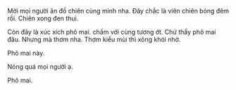 Mời mọi người ăn đồ chiên cùng mình nha. Đây chắc là viên chiên bóng đêm rồi. Chiên xong đen thui. 

Còn đây là xúc xích phô mai. chấm với cùng tương ớt. Chứ thấy phô mai đâu. Nhưng mà thơm nha. Thơm kiểu mùi thì xông khói nhờ. 

Phô mai này. 

Nóng quá mọi người ạ. 

Phô mai.